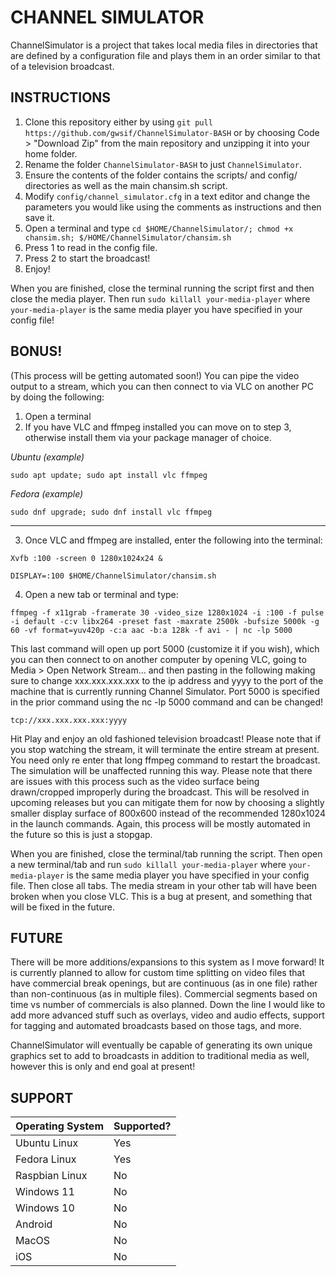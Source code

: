 # CHANNEL SIMULATOR                                                                                               
ChannelSimulator is a project that takes local media files in directories that are defined by a configuration file and plays them
in an order similar to that of a television broadcast.

## INSTRUCTIONS
1. Clone this repository either by using `git pull https://github.com/gwsif/ChannelSimulator-BASH` or by choosing Code > "Download Zip" from the main repository and unzipping it into your home folder.
2. Rename the folder `ChannelSimulator-BASH` to just `ChannelSimulator`.
3. Ensure the contents of the folder contains the scripts/ and config/ directories as well as the main chansim.sh script.
4. Modify `config/channel_simulator.cfg` in a text editor and change the parameters you would like using the comments as instructions and then save it.
7. Open a terminal and type `cd $HOME/ChannelSimulator/; chmod +x chansim.sh; $/HOME/ChannelSimulator/chansim.sh`
8. Press 1 to read in the config file.
9. Press 2 to start the broadcast!
10. Enjoy!

When you are finished, close the terminal running the script first and then close the media player. Then run `sudo killall your-media-player` where `your-media-player` is the same media player you have specified in your config file!

## BONUS!
(This process will be getting automated soon!)
You can pipe the video output to a stream, which you can then connect to via VLC on another PC by doing the following:
1. Open a terminal
2. If you have VLC and ffmpeg installed you can move on to step 3, otherwise install them via your package manager of choice.

   
*Ubuntu (example)*
```
sudo apt update; sudo apt install vlc ffmpeg
```
*Fedora (example)*
```
sudo dnf upgrade; sudo dnf install vlc ffmpeg
```
---
3. Once VLC and ffmpeg are installed, enter the following into the terminal:
```
Xvfb :100 -screen 0 1280x1024x24 &
```
```
DISPLAY=:100 $HOME/ChannelSimulator/chansim.sh
```
4. Open a new tab or terminal and type:
```
ffmpeg -f x11grab -framerate 30 -video_size 1280x1024 -i :100 -f pulse -i default -c:v libx264 -preset fast -maxrate 2500k -bufsize 5000k -g 60 -vf format=yuv420p -c:a aac -b:a 128k -f avi - | nc -lp 5000
```
This last command will open up port 5000 (customize it if you wish), which you can then connect to on another computer by opening VLC, going to Media > Open Network Stream... and then pasting in the following making sure to change xxx.xxx.xxx.xxx to the ip address and yyyy to the port of the machine that is currently running Channel Simulator. Port 5000 is specified in the prior command using the nc -lp 5000 command and can be changed!
```
tcp://xxx.xxx.xxx.xxx:yyyy
```
Hit Play and enjoy an old fashioned television broadcast! Please note that if you stop watching the stream, it will terminate the entire stream at present. You need only re enter that long ffmpeg command to restart the broadcast. The simulation will be unaffected running this way. Please note that there are issues with this process such as the video surface being drawn/cropped improperly during the broadcast. This will be resolved in upcoming releases but you can mitigate them for now by choosing a slightly smaller display surface of 800x600 instead of the recommended 1280x1024 in the launch commands. Again, this process will be mostly automated in the future so this is just a stopgap. 

When you are finished, close the terminal/tab running the script. Then open a new terminal/tab and run `sudo killall your-media-player` where `your-media-player` is the same media player you have specified in your config file. Then close all tabs. The media stream in your other tab will have been broken when you close VLC. This is a bug at present, and something that will be fixed in the future.

## FUTURE
There will be more additions/expansions to this system as I move forward! It is currently planned to allow for custom time splitting on video files that have commercial break openings, but are continuous (as in one file) rather than non-continuous (as in multiple files). Commercial segments based on time vs number of commercials is also planned. Down the line I would like to add more advanced stuff such as overlays, video and audio effects, support for tagging and automated broadcasts based on those tags, and more.

ChannelSimulator will eventually be capable of generating its own unique graphics set to add to broadcasts in addition to traditional media as well, however this is only and end goal at present!

## SUPPORT
| Operating System | Supported? |
| ---------------- | ---------- |
| Ubuntu Linux     | Yes        |
| Fedora Linux     | Yes        |
| Raspbian Linux   | No         |
| Windows 11       | No         |
| Windows 10       | No         |
| Android          | No         |
| MacOS            | No         |
| iOS              | No         |

